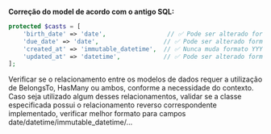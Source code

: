 **Correção do model de acordo com o antigo SQL:**

```php
protected $casts = [
    'birth_date' => 'date',                 // ✅ Pode ser alterado formato YYYY-MM-DD
    'due_date' => 'date',                  // ✅ Pode ser alterado formato YYYY-MM-DD
    'created_at' => 'immutable_datetime',  // ✅ Nunca muda formato YYYY-MM-DD HH:MM:SS
    'updated_at' => 'datetime',            // ✅ Pode ser alterado formato YYYY-MM-DD HH:MM:SS
];
```

Verificar se o relacionamento entre os modelos de dados requer a utilização de BelongsTo, HasMany ou ambos, conforme a necessidade do contexto. Caso seja utilizado algum desses relacionamentos, validar se a classe especificada possui o relacionamento reverso correspondente implementado, verificar melhor formato para campos date/datetime/immutable_datetime/...
